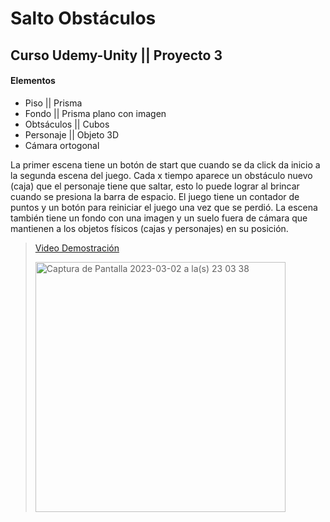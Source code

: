 # Salto Obstáculos
## Curso Udemy-Unity || Proyecto 3

#### Elementos
- Piso || Prisma 
- Fondo || Prisma plano con imagen
- Obtsáculos || Cubos
- Personaje || Objeto 3D
- Cámara ortogonal

La primer escena tiene un botón de start que cuando se da click da inicio a la segunda escena del juego. Cada x tiempo aparece un obstáculo nuevo (caja) que el personaje tiene que saltar, esto lo puede lograr al brincar cuando se presiona la barra de espacio. 
El juego tiene un contador de puntos y un botón para reiniciar el juego una vez que se perdió. 
La escena también tiene un fondo con una imagen y un suelo fuera de cámara que mantienen a los objetos físicos (cajas y personajes) en su posición.


> [Video Demostración](https://youtu.be/N-Ei_ZpQF54)
> 
> <img width="400" alt="Captura de Pantalla 2023-03-02 a la(s) 23 03 38" src="https://user-images.githubusercontent.com/28845920/231319378-e1fbf938-ddb4-4444-b892-c543531d3dbb.png">



